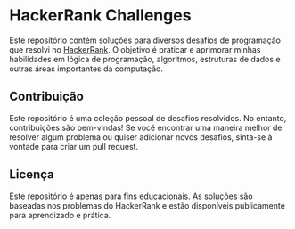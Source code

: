 # HackerRank Challenges

Este repositório contém soluções para diversos desafios de programação que resolvi no [HackerRank](https://www.hackerrank.com/). O objetivo é praticar e aprimorar minhas habilidades em lógica de programação, algoritmos, estruturas de dados e outras áreas importantes da computação.

## Contribuição
Este repositório é uma coleção pessoal de desafios resolvidos. No entanto, contribuições são bem-vindas! Se você encontrar uma maneira melhor de resolver algum problema ou quiser adicionar novos desafios, sinta-se à vontade para criar um pull request.

## Licença
Este repositório é apenas para fins educacionais. As soluções são baseadas nos problemas do HackerRank e estão disponíveis publicamente para aprendizado e prática.
